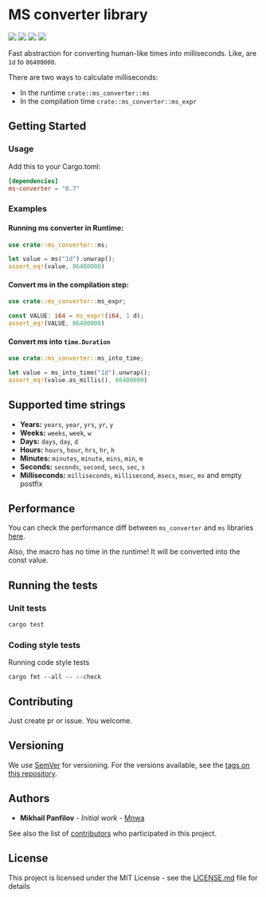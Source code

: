 # MS converter library
[![](https://docs.rs/ms-converter/badge.svg)](https://docs.rs/ms-converter/)
[![](https://github.com/Mnwa/ms/workflows/build/badge.svg?branch=master)](https://github.com/Mnwa/ms/actions?query=workflow%3Abuild)
[![](https://img.shields.io/crates/v/ms-converter.svg)](https://crates.io/crates/ms-converter)
[![](https://img.shields.io/crates/d/ms-converter.svg)](https://crates.io/crates/ms-converter)

Fast abstraction for converting human-like times into milliseconds.
Like, are `1d` to `86400000`.

There are two ways to calculate milliseconds:
* In the runtime `crate::ms_converter::ms`
* In the compilation time `crate::ms_converter::ms_expr`

## Getting Started

### Usage
Add this to your Cargo.toml:

```toml
[dependencies]
ms-converter = "0.7"
```

### Examples

#### Running ms converter in Runtime:
```rust
use crate::ms_converter::ms;

let value = ms("1d").unwrap();
assert_eq!(value, 86400000)
```

#### Convert ms in the compilation step:
```rust
use crate::ms_converter::ms_expr;

const VALUE: i64 = ms_expr!(i64, 1 d);
assert_eq!(VALUE, 86400000)
```

#### Convert ms into `time.Duration`
```rust
use crate::ms_converter::ms_into_time;

let value = ms_into_time("1d").unwrap();
assert_eq!(value.as_millis(), 86400000)
```

## Supported time strings
* **Years:** `years`, `year`, `yrs`, `yr`, `y`
* **Weeks:** `weeks`, `week`, `w`
* **Days:** `days`, `day`, `d`
* **Hours:** `hours`, `hour`, `hrs`, `hr`, `h`
* **Minutes:** `minutes`, `minute`, `mins`, `min`, `m`
* **Seconds:** `seconds`, `second`, `secs`, `sec`, `s`
* **Milliseconds:** `milliseconds`, `millisecond`, `msecs`, `msec`, `ms` and empty postfix

## Performance
You can check the performance diff between `ms_converter` and `ms` libraries [here](Benchmark.md).

Also, the macro has no time in the runtime! It will be converted into the const value.

## Running the tests

### Unit tests

```bash
cargo test
```

### Coding style tests

Running code style tests

```
cargo fmt --all -- --check
```

## Contributing

Just create pr or issue. You welcome.

## Versioning

We use [SemVer](http://semver.org/) for versioning. For the versions available, see the [tags on this repository](https://github.com/Mnwa/ms/tags). 

## Authors

* **Mikhail Panfilov** - *Initial work* - [Mnwa](https://github.com/Mnwa)

See also the list of [contributors](https://github.com/Mnwa/ms/contributors) who participated in this project.

## License

This project is licensed under the MIT License - see the [LICENSE.md](LICENSE.md) file for details
